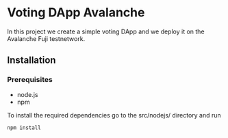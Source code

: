 # Voting DApp Avalanche

In this project we create a simple voting DApp and we deploy it on the Avalanche Fuji testnetwork.

## Installation

### Prerequisites

- node.js
- npm

To install the required dependencies go to the src/nodejs/ directory and run

```bash
npm install
```
